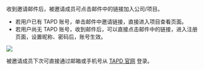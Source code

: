 收到邀请邮件后，被邀请成员可点击邮件中的链接加入公司/项目。
- 若用户已有 TAPD 账号，单击邮件中邀请链接，直接进入项目查看页面。
- 若用户尚无 TAPD 账号，收到邮件后，可以直接点击邮件中的链接，进入注册页面，设置昵称、密码后，账号生效。

![](http://imgcache.tcecqpoc.fsphere.cn/image/mc.qcloudimg.com/static/img/37bf6d324e39208e2686592abc5a529e/image.png)

被邀请成员下次可直接通过邮箱或手机号从 [TAPD 官网](http://imgcache.tcecqpoc.fsphere.cn/image/www.tapd.cn) 登录。 



